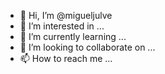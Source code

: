 - 👋 Hi, I’m @migueljulve
- 👀 I’m interested in ...
- 🌱 I’m currently learning ...
- 💞️ I’m looking to collaborate on ...
- 📫 How to reach me ...

<!---
migueljulve/migueljulve is a ✨ special ✨ repository because its `README.md` (this file) appears on your GitHub profile.
You can click the Preview link to take a look at your changes.
--->
